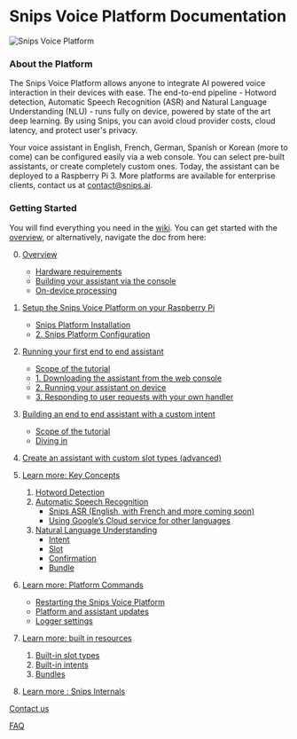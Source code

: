 # Snips Voice Platform Documentation

![Snips Voice Platform](https://s3.amazonaws.com/get.docs.snips.ai/static/images/wiki/snips_platform_banner.png)

### About the Platform
The Snips Voice Platform allows anyone to integrate AI powered voice interaction in their devices with ease. The end-to-end pipeline - Hotword detection, Automatic Speech Recognition (ASR) and Natural Language Understanding (NLU) - runs fully on device, powered by state of the art deep learning. By using Snips, you can avoid cloud provider costs, cloud latency, and protect user's privacy.

Your voice assistant in English, French, German, Spanish or Korean (more to come) can be configured easily via a web console. You can select pre-built assistants, or create completely custom ones. Today, the assistant can be deployed to a Raspberry Pi 3. More platforms are available for enterprise clients, contact us at contact@snips.ai.


### Getting Started
You will find everything you need in the [wiki](https://github.com/snipsco/snips-platform-documentation/wiki). You can get started with the [overview](https://github.com/snipsco/snips-platform-documentation/wiki), or alternatively, navigate the doc from here:

0. [Overview](https://github.com/snipsco/snips-platform-documentation/wiki)
    * [Hardware requirements](https://github.com/snipsco/snips-platform-documentation/wiki#hardware-requirements)
    * [Building your assistant via the console](https://github.com/snipsco/snips-platform-documentation/wiki#building-your-assistant-via-the-console)
    * [On-device processing](https://github.com/snipsco/snips-platform-documentation/wiki#building-your-assistant-via-the-console)
    
1. [Setup the Snips Voice Platform on your Raspberry Pi](https://github.com/snipsco/snips-platform-documentation/wiki/1.-Setup-the-Snips-Voice-Platform-on-your-Raspberry-Pi)
    * [Snips Platform Installation](https://github.com/snipsco/snips-platform-documentation/wiki/1.-Setup-the-Snips-Voice-Platform-on-your-Raspberry-Pi#1-snips-platform-installation)
    * [2. Snips Platform Configuration](https://github.com/snipsco/snips-platform-documentation/wiki/1.-Setup-the-Snips-Voice-Platform-on-your-Raspberry-Pi#2-snips-platform-configuration)
    
2. [Running your first end to end assistant](https://github.com/snipsco/snips-platform-documentation/wiki/2.-Running-your-first-end-to-end-assistant)
    * [Scope of the tutorial](https://github.com/snipsco/snips-platform-documentation/wiki/2.-Running-your-first-end-to-end-assistant#scope-of-the-tutorial)
    * [1. Downloading the assistant from the web console](https://github.com/snipsco/snips-platform-documentation/wiki/2.-Running-your-first-end-to-end-assistant#1-downloading-your-first-assistant-from-the-web-console)
    * [2. Running your assistant on device](https://github.com/snipsco/snips-platform-documentation/wiki/2.-Running-your-first-end-to-end-assistant#2-running-your-assistant-on-device)
    * [3. Responding to user requests with your own handler](https://github.com/snipsco/snips-platform-documentation/wiki/2.-Running-your-first-end-to-end-assistant#3-responding-to-user-requests-with-your-own-handler)
3. [Building an end to end assistant with a custom intent](https://github.com/snipsco/snips-platform-documentation/wiki/3.-Building-an-end-to-end-assistant-with-a-custom-intent)
    * [Scope of the tutorial](https://github.com/snipsco/snips-platform-documentation/wiki/3.-Building-an-end-to-end-assistant-with-a-custom-intent)
    * [Diving in](https://github.com/snipsco/snips-platform-documentation/wiki/3.-Building-an-end-to-end-assistant-with-a-custom-intent#diving-in)
4. [Create an assistant with custom slot types (advanced)](https://github.com/snipsco/snips-platform-documentation/wiki/4.-Create-an-assistant-with-custom-slot-types-(advanced))
5. [Learn more: Key Concepts](https://github.com/snipsco/snips-platform-documentation/wiki/5.-Learn-more:-Key-Concepts)
    1. [Hotword Detection](https://github.com/snipsco/snips-platform-documentation/wiki/5.-Learn-more:-Key-Concepts#1-hotword-detection)
    2. [Automatic Speech Recognition](https://github.com/snipsco/snips-platform-documentation/wiki/5.-Learn-more:-Key-Concepts#2-automatic-speech-recognition)
        * [Snips ASR  (English, with French and more coming soon)](https://github.com/snipsco/snips-platform-documentation/wiki/5.-Learn-more:-Key-Concepts#snips-asr)
        * [Using Google’s Cloud service for other languages](https://github.com/snipsco/snips-platform-documentation/wiki/5.-Learn-more:-Key-Concepts#using-googles-cloud-service-for-other-languages)
    3. [Natural Language Understanding](https://github.com/snipsco/snips-platform-documentation/wiki/5.-Learn-more:-Key-Concepts#3-natural-language-understanding)
       * [Intent](https://github.com/snipsco/snips-platform-documentation/wiki/5.-Learn-more:-Key-Concepts#intent)
       * [Slot](https://github.com/snipsco/snips-platform-documentation/wiki/5.-Learn-more:-Key-Concepts#slot)
       * [Confirmation](https://github.com/snipsco/snips-platform-documentation/wiki/5.-Learn-more:-Key-Concepts#confirmation)
       * [Bundle](https://github.com/snipsco/snips-platform-documentation/wiki/5.-Learn-more:-Key-Concepts#bundle)
6. [Learn more: Platform Commands](https://github.com/snipsco/snips-platform-documentation/wiki/6.--Learn-more:-Platform-Commands)
    * [Restarting the Snips Voice Platform](https://github.com/snipsco/snips-platform-documentation/wiki/6.--Learn-more:-Platform-Commands#restarting-the-snips-voice-platform)
    * [Platform and assistant updates](https://github.com/snipsco/snips-platform-documentation/wiki/6.--Learn-more:-Platform-Commands#platform-and-assistant-updates)
    * [Logger settings](https://github.com/snipsco/snips-platform-documentation/wiki/6.--Learn-more:-Platform-Commands#logger-settings)

7. [Learn more: built in resources](https://github.com/snipsco/snips-platform-documentation/wiki/7.-Learn-more:-built-in-resources)
    1. [Built-in slot types](https://github.com/snipsco/snips-platform-documentation/wiki/7.-Learn-more:-built-in-resources#1-built-in-slot-types)
    2. [Built-in intents](https://github.com/snipsco/snips-platform-documentation/wiki/7.-Learn-more:-built-in-resources#2-built-in-intents)
    3. [Bundles](https://github.com/snipsco/snips-platform-documentation/wiki/7.-Learn-more:-built-in-resources#3-bundles)

8. [Learn more : Snips Internals](https://github.com/snipsco/snips-platform-documentation/wiki/8.-Learn-more-:-Snips-Internals)

[Contact us](https://github.com/snipsco/snips-platform-documentation/wiki/Contact-us)

[FAQ](https://github.com/snipsco/snips-platform-documentation/wiki/FAQ)
